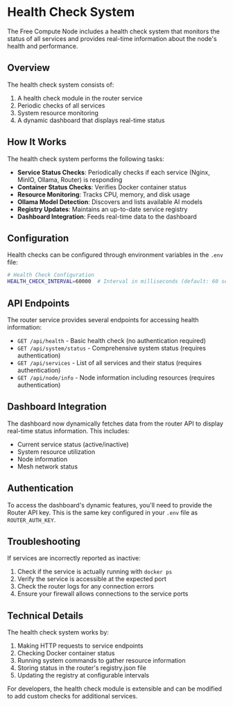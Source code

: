 # Health Check System

The Free Compute Node includes a health check system that monitors the status of all services and provides real-time information about the node's health and performance.

## Overview

The health check system consists of:

1. A health check module in the router service
2. Periodic checks of all services
3. System resource monitoring
4. A dynamic dashboard that displays real-time status

## How It Works

The health check system performs the following tasks:

- **Service Status Checks**: Periodically checks if each service (Nginx, MinIO, Ollama, Router) is responding
- **Container Status Checks**: Verifies Docker container status
- **Resource Monitoring**: Tracks CPU, memory, and disk usage
- **Ollama Model Detection**: Discovers and lists available AI models
- **Registry Updates**: Maintains an up-to-date service registry
- **Dashboard Integration**: Feeds real-time data to the dashboard

## Configuration

Health checks can be configured through environment variables in the `.env` file:

```bash
# Health Check Configuration
HEALTH_CHECK_INTERVAL=60000  # Interval in milliseconds (default: 60 seconds)
```

## API Endpoints

The router service provides several endpoints for accessing health information:

- `GET /api/health` - Basic health check (no authentication required)
- `GET /api/system/status` - Comprehensive system status (requires authentication)
- `GET /api/services` - List of all services and their status (requires authentication)
- `GET /api/node/info` - Node information including resources (requires authentication)

## Dashboard Integration

The dashboard now dynamically fetches data from the router API to display real-time status information. This includes:

- Current service status (active/inactive)
- System resource utilization
- Node information
- Mesh network status

## Authentication

To access the dashboard's dynamic features, you'll need to provide the Router API key. This is the same key configured in your `.env` file as `ROUTER_AUTH_KEY`.

## Troubleshooting

If services are incorrectly reported as inactive:

1. Check if the service is actually running with `docker ps`
2. Verify the service is accessible at the expected port
3. Check the router logs for any connection errors
4. Ensure your firewall allows connections to the service ports

## Technical Details

The health check system works by:

1. Making HTTP requests to service endpoints
2. Checking Docker container status
3. Running system commands to gather resource information
4. Storing status in the router's registry.json file
5. Updating the registry at configurable intervals

For developers, the health check module is extensible and can be modified to add custom checks for additional services.
